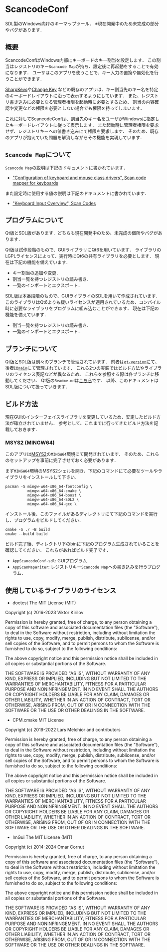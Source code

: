 # ScancodeConf
SDL製のWindows向けのキーマップツール．
※現在開発中のため未完成の部分やバグがあります．

## 概要
ScancodeConfはWindows内部にキーボードのキー割当を設定します．
この割当はレジストリのキー`Scancode Map`が持ち、設定後に再起動をすることで有効になります．
ユーザはこのアプリを使うことで、キー入力の置換や無効化を行うことができます．

[SharpKeys](https://github.com/randyrants/sharpkeys)や[Change Key](https://satoshi3.sakura.ne.jp/f_soft/dw_win.htm)
などの既存のアプリは、キー割当先のキー名を特定のキーボードレイアウトに沿って表示するようにしています．
また、レジストリ書き込みに必要となる管理者権限を起動時に必要とするため、
割当の内容確認や変更などの権限を必要としない場合でも権限を持ってしまいます．

これに対してScancodeConfは、割当先のキー名をユーザがWindowsに指定したキーボードレイアウトに従って表示します．
また起動時に管理者権限を要求せず、レジストリキーへの値書き込みにて権限を要求します．
そのため、既存のアプリが抱えていた問題を解消しながらその機能を実現しています．

## `Scancode Map`について
`Scancode Map`の説明は下記のドキュメントに書かれています．
- ["Configuration of keyboard and mouse class drivers", Scan code mapper for keyboards](https://learn.microsoft.com/ja-jp/windows-hardware/drivers/hid/keyboard-and-mouse-class-drivers#scan-code-mapper-for-keyboards)

また設定時に使用する値の説明は下記のドキュメントに書かれています．
- ["Keyboard Input Overview", Scan Codes](https://learn.microsoft.com/en-us/windows/win32/inputdev/about-keyboard-input#scan-codes)

## プログラムについて
Qt版とSDL版があります．どちらも現在開発中のため、未完成の個所やバグがあります．

Qt版は試作段階のもので、GUIライブラリにQt6を用いています．
ライブラリのLGPLライセンスによって、実行時にQt6の共有ライブラリを必要とします．
現在は下記の機能を備えています．
- キー割当の追加や変更．
- 割当一覧を持つレジストリの読み書き．
- 一覧のインポートとエクスポート．

SDL版は本番段階のもので、GUIライブライのSDLを用いて作成されています．
このライブラリはQt6よりも緩いライセンスが適用されているため、コンパイル時に必要なライブラリをプログラムに組み込むことができます．
現在は下記の機能を備えています．
- 割当一覧を持つレジストリの読み書き．
- 一覧のインポートとエクスポート．

## ブランチについて
Qt版とSDL版は別々のブランチで管理されています．
前者は[`qt-version`](https://github.com/Y-T10/ScancodeConfig/tree/qt-version)にて、
後者は[`main`](https://github.com/Y-T10/ScancodeConfig/tree/main)にて管理されています．
これら2つの実装ではビルド方法やライブラリのライセンス表記などが異なるため、
これらを参照する際は各ブランチに移動してください．
Qt版の`Readme.md`は[こちら](/../qt-version/Readme.md)です．
以降、このドキュメントはSDL版について扱っていきます．

## ビルド方法
現在GUIのインターフェイスライブラリを変更しているため、安定したビルド方法が確立されていません．
参考として、これまでに行ってきたビルド方法を記載しておきます．

### MSYS2 (MINGW64)
このアプリは[MSYS2](https://www.msys2.org/)の`MINGW64`環境にて開発されています．
そのため、これらのセットアップを事前に完了させておく必要があります．

まず`MINGW64`環境のMSYS2シェルを開き、下記のコマンドにて必要なツールやライブラリをインストールして下さい．
```
pacman -S mingw-w64-x86_64-fontconfig \
          mingw-w64-x86_64-cmake \
          mingw-w64-x86_64-boost \
          mingw-w64-x86_64-SDL2 \
          mingw-w64-x86_64-gcc \
```
インストール後、このファイルがあるディレクトリにて下記のコマンドを実行し、プログラムをビルドしてください．
```
cmake -S ./ -B build
cmake --build build
```
ビルド完了後、ディレクトリ下のbinに下記のプログラム生成されていることを確認してください．
これらがあればビルド完了です．

- `AppScancodeConf-sdl`: GUIプログラム
- `AppScanMapWriter`: レジストリキー`Scancode Map`への書き込みを行うプログラム．

## 使用しているライブラリのライセンス

- doctest
The MIT License (MIT)

Copyright (c) 2016-2023 Viktor Kirilov

Permission is hereby granted, free of charge, to any person obtaining a copy
of this software and associated documentation files (the "Software"), to deal
in the Software without restriction, including without limitation the rights
to use, copy, modify, merge, publish, distribute, sublicense, and/or sell
copies of the Software, and to permit persons to whom the Software is
furnished to do so, subject to the following conditions:

The above copyright notice and this permission notice shall be included in all
copies or substantial portions of the Software.

THE SOFTWARE IS PROVIDED "AS IS", WITHOUT WARRANTY OF ANY KIND, EXPRESS OR
IMPLIED, INCLUDING BUT NOT LIMITED TO THE WARRANTIES OF MERCHANTABILITY,
FITNESS FOR A PARTICULAR PURPOSE AND NONINFRINGEMENT. IN NO EVENT SHALL THE
AUTHORS OR COPYRIGHT HOLDERS BE LIABLE FOR ANY CLAIM, DAMAGES OR OTHER
LIABILITY, WHETHER IN AN ACTION OF CONTRACT, TORT OR OTHERWISE, ARISING FROM,
OUT OF OR IN CONNECTION WITH THE SOFTWARE OR THE USE OR OTHER DEALINGS IN THE
SOFTWARE.

- CPM.cmake
MIT License

Copyright (c) 2019-2022 Lars Melchior and contributors

Permission is hereby granted, free of charge, to any person obtaining a copy
of this software and associated documentation files (the "Software"), to deal
in the Software without restriction, including without limitation the rights
to use, copy, modify, merge, publish, distribute, sublicense, and/or sell
copies of the Software, and to permit persons to whom the Software is
furnished to do so, subject to the following conditions:

The above copyright notice and this permission notice shall be included in all
copies or substantial portions of the Software.

THE SOFTWARE IS PROVIDED "AS IS", WITHOUT WARRANTY OF ANY KIND, EXPRESS OR
IMPLIED, INCLUDING BUT NOT LIMITED TO THE WARRANTIES OF MERCHANTABILITY,
FITNESS FOR A PARTICULAR PURPOSE AND NONINFRINGEMENT. IN NO EVENT SHALL THE
AUTHORS OR COPYRIGHT HOLDERS BE LIABLE FOR ANY CLAIM, DAMAGES OR OTHER
LIABILITY, WHETHER IN AN ACTION OF CONTRACT, TORT OR OTHERWISE, ARISING FROM,
OUT OF OR IN CONNECTION WITH THE SOFTWARE OR THE USE OR OTHER DEALINGS IN THE
SOFTWARE.

- ImGui
The MIT License (MIT)

Copyright (c) 2014-2024 Omar Cornut

Permission is hereby granted, free of charge, to any person obtaining a copy
of this software and associated documentation files (the "Software"), to deal
in the Software without restriction, including without limitation the rights
to use, copy, modify, merge, publish, distribute, sublicense, and/or sell
copies of the Software, and to permit persons to whom the Software is
furnished to do so, subject to the following conditions:

The above copyright notice and this permission notice shall be included in all
copies or substantial portions of the Software.

THE SOFTWARE IS PROVIDED "AS IS", WITHOUT WARRANTY OF ANY KIND, EXPRESS OR
IMPLIED, INCLUDING BUT NOT LIMITED TO THE WARRANTIES OF MERCHANTABILITY,
FITNESS FOR A PARTICULAR PURPOSE AND NONINFRINGEMENT. IN NO EVENT SHALL THE
AUTHORS OR COPYRIGHT HOLDERS BE LIABLE FOR ANY CLAIM, DAMAGES OR OTHER
LIABILITY, WHETHER IN AN ACTION OF CONTRACT, TORT OR OTHERWISE, ARISING FROM,
OUT OF OR IN CONNECTION WITH THE SOFTWARE OR THE USE OR OTHER DEALINGS IN THE
SOFTWARE.
